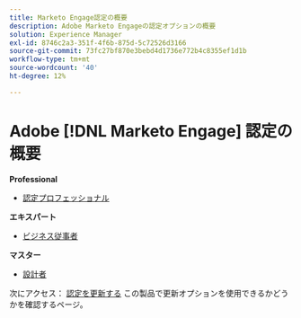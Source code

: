 ```yaml
---
title: Marketo Engage認定の概要
description: Adobe Marketo Engageの認定オプションの概要
solution: Experience Manager
exl-id: 8746c2a3-351f-4f6b-875d-5c72526d3166
source-git-commit: 73fc27bf870e3bebd4d1736e772b4c8355ef1d1b
workflow-type: tm+mt
source-wordcount: '40'
ht-degree: 12%

---
```


# Adobe [!DNL Marketo Engage] 認定の概要

**Professional**

* [認定プロフェッショナル](/help/certifications/ame/ame-p.md) <!--AD0-E555-->

**エキスパート**

* [ビジネス従事者](/help/certifications/ame/ame-e-business.md) <!--AD0-E559-->

**マスター**

* [設計者](/help/certifications/ame/ame-m-architect-23-08.md) <!--AD0-E560-->

次にアクセス： [認定を更新する](/help/certifications/renew.md) この製品で更新オプションを使用できるかどうかを確認するページ。
